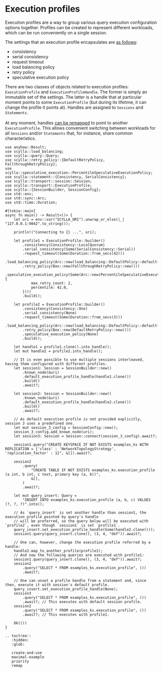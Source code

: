 # Execution profiles

Execution profiles are a way to group various query execution configuration options together. Profiles can be created to represent different workloads, which can be run conveniently on a single session.

The settings that an execution profile encapsulates are [as follows](maximal-example.md):
* consistency
* serial consistency
* request timeout
* load balancing policy
* retry policy
* speculative execution policy

There are two classes of objects related to execution profiles: `ExecutionProfile` and `ExecutionProfileHandle`. The former is simply an immutable set of the settings. The latter is a handle that at particular moment points to some `ExecutionProfile` (but during its lifetime, it can change the profile it points at). Handles are assigned to `Sessions` and `Statements`.\
\
At any moment, handles [can be remapped](remap.md) to point to another `ExecutionProfile`. This allows convenient switching between workloads for all `Sessions` and/or `Statements` that, for instance, share common characteristics.

```eval_rst
use anyhow::Result;
use scylla::load_balancing;
use scylla::query::Query;
use scylla::retry_policy::{DefaultRetryPolicy, FallthroughRetryPolicy};
use scylla::speculative_execution::PercentileSpeculativeExecutionPolicy;
use scylla::statement::{Consistency, SerialConsistency};
use scylla::transport::session::Session;
use scylla::transport::ExecutionProfile;
use scylla::{SessionBuilder, SessionConfig};
use std::env;
use std::sync::Arc;
use std::time::Duration;

#[tokio::main]
async fn main() -> Result<()> {
    let uri = env::var("SCYLLA_URI").unwrap_or_else(|_| "127.0.0.1:9042".to_string());

    println!("Connecting to {} ...", uri);

    let profile1 = ExecutionProfile::builder()
        .consistency(Consistency::LocalQuorum)
        .serial_consistency(Some(SerialConsistency::Serial))
        .request_timeout(Some(Duration::from_secs(42)))
        .load_balancing_policy(Arc::new(load_balancing::DefaultPolicy::default()))
        .retry_policy(Box::new(FallthroughRetryPolicy::new()))
        .speculative_execution_policy(Some(Arc::new(PercentileSpeculativeExecutionPolicy {
            max_retry_count: 2,
            percentile: 42.0,
        })))
        .build();

    let profile2 = ExecutionProfile::builder()
        .consistency(Consistency::One)
        .serial_consistency(None)
        .request_timeout(Some(Duration::from_secs(3)))
        .load_balancing_policy(Arc::new(load_balancing::DefaultPolicy::default()))
        .retry_policy(Box::new(DefaultRetryPolicy::new()))
        .speculative_execution_policy(None)
        .build();

    let handle1 = profile1.clone().into_handle();
    let mut handle2 = profile2.into_handle();

    // It is even possible to use multiple sessions interleaved, having them configured with different profiles.
    let session1: Session = SessionBuilder::new()
        .known_node(&uri)
        .default_execution_profile_handle(handle1.clone())
        .build()
        .await?;

    let session2: Session = SessionBuilder::new()
        .known_node(&uri)
        .default_execution_profile_handle(handle2.clone())
        .build()
        .await?;

    // As default execution profile is not provided explicitly, session 3 uses a predefined one.
    let mut session_3_config = SessionConfig::new();
    session_3_config.add_known_node(uri);
    let session3: Session = Session::connect(session_3_config).await?;

    session1.query("CREATE KEYSPACE IF NOT EXISTS examples_ks WITH REPLICATION = {'class' : 'NetworkTopologyStrategy', 'replication_factor' : 1}", &[]).await?;

    session2
        .query(
            "CREATE TABLE IF NOT EXISTS examples_ks.execution_profile (a int, b int, c text, primary key (a, b))",
            &[],
        )
        .await?;

    let mut query_insert: Query =
        "INSERT INTO examples_ks.execution_profile (a, b, c) VALUES (?, ?, ?)".into();

    // As `query_insert` is set another handle than session1, the execution profile pointed by query's handle
    // will be preferred, so the query below will be executed with `profile2`, even though `session1` is set `profile1`.
    query_insert.set_execution_profile_handle(Some(handle2.clone()));
    session1.query(query_insert.clone(), (3, 4, "def")).await?;

    // One can, however, change the execution profile referred by a handle:
    handle2.map_to_another_profile(profile1);
    // And now the following queries are executed with profile1:
    session1.query(query_insert.clone(), (3, 4, "def")).await?;
    session2
        .query("SELECT * FROM examples_ks.execution_profile", ())
        .await?;

    // One can unset a profile handle from a statement and, since then, execute it with session's default profile.
    query_insert.set_execution_profile_handle(None);
    session3
        .query("SELECT * FROM examples_ks.execution_profile", ())
        .await?; // This executes with default session profile.
    session2
        .query("SELECT * FROM examples_ks.execution_profile", ())
        .await?; // This executes with profile1.

    Ok(())
}
```

```eval_rst
.. toctree::
   :hidden:
   :glob:

   create-and-use
   maximal-example
   priority
   remap
```
